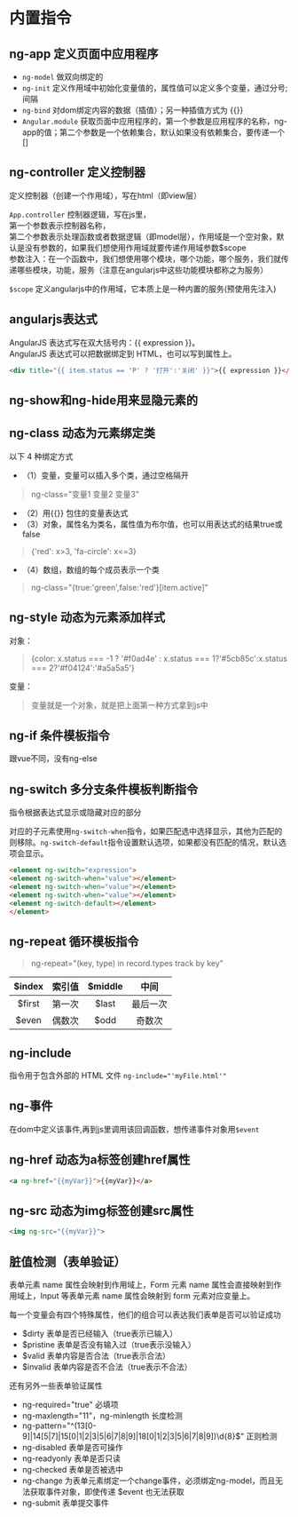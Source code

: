 # 内置指令

## ng-app 定义页面中应用程序

- `ng-model` 做双向绑定的
- `ng-init` 定义作用域中初始化变量值的，属性值可以定义多个变量，通过分号;间隔
- `ng-bind` 对dom绑定内容的数据（插值）；另一种插值方式为 {{}}
- `Angular.module` 获取页面中应用程序的，第一个参数是应用程序的名称，ng-app的值；第二个参数是一个依赖集合，默认如果没有依赖集合，要传递一个[]

## ng-controller 定义控制器

定义控制器（创建一个作用域），写在html（即view层）  

`App.controller` 控制器逻辑，写在js里，  
第一个参数表示控制器名称，  
第二个参数表示处理函数或者数据逻辑（即model层），作用域是一个空对象，默认是没有参数的，如果我们想使用作用域就要传递作用域参数$scope  
参数注入：在一个函数中，我们想使用哪个模块，哪个功能，哪个服务，我们就传递哪些模块，功能，服务（注意在angularjs中这些功能模块都称之为服务）

`$scope` 定义angularjs中的作用域，它本质上是一种内置的服务(预使用先注入)

## angularjs表达式

AngularJS 表达式写在双大括号内：{{ expression }}。  
AngularJS 表达式可以把数据绑定到 HTML，也可以写到属性上。
```html
<div title="{{ item.status == 'P' ? '打开':'关闭' }}">{{ expression }}</div>
```

## ng-show和ng-hide用来显隐元素的

## ng-class 动态为元素绑定类

以下 4 种绑定方式  
- （1）变量，变量可以插入多个类，通过空格隔开
> ng-class="变量1 变量2 变量3"
- （2）用{{}} 包住的变量表达式
- （3）对象，属性名为类名，属性值为布尔值，也可以用表达式的结果true或false
> {'red': x>3, 'fa-circle': x<=3}
- （4）数组，数组的每个成员表示一个类
> ng-class="{true:'green',false:'red'}[item.active]"

## ng-style 动态为元素添加样式

对象：
> {color: x.status === -1 ? '#f0ad4e' : x.status === 1?'#5cb85c':x.status === 2?'#f04124':'#a5a5a5'}

变量：
> 变量就是一个对象，就是把上面第一种方式拿到js中

## ng-if 条件模板指令

跟vue不同，没有ng-else

## ng-switch 多分支条件模板判断指令

指令根据表达式显示或隐藏对应的部分

对应的子元素使用`ng-switch-when`指令，如果匹配选中选择显示，其他为匹配的则移除。`ng-switch-default`指令设置默认选项，如果都没有匹配的情况，默认选项会显示。
```html
<element ng-switch="expression">
<element ng-switch-when="value"></element>
<element ng-switch-when="value"></element>
<element ng-switch-when="value"></element>
<element ng-switch-default></element>
</element>
```

## ng-repeat 循环模板指令

> ng-repeat="(key, type) in record.types track by key"

| $index | 索引值 | $middle | 中间 |
| :----: | :----: | :----: | :----: |
| $first | 第一次 | $last | 最后一次 |
| $even | 偶数次 | $odd | 奇数次 |

## ng-include 

指令用于包含外部的 HTML 文件 `ng-include="'myFile.html'"`

## ng-事件 

在dom中定义该事件,再到js里调用该回调函数，想传递事件对象用`$event`

## ng-href 动态为a标签创建href属性
```html
<a ng-href="{{myVar}}">{{myVar}}</a>
```

## ng-src 动态为img标签创建src属性
```html
<img ng-src="{{myVar}}">
```

## 脏值检测（表单验证）

表单元素 name 属性会映射到作用域上，Form 元素 name 属性会直接映射到作用域上，Input 等表单元素 name 属性会映射到 form 元素对应变量上。

每一个变量会有四个特殊属性，他们的组合可以表达我们表单是否可以验证成功

- $dirty 表单是否已经输入（true表示已输入）
- $pristine 表单是否没有输入过（true表示没输入）
- $valid 表单内容是否合法（true表示合法）
- $invalid 表单内容是否不合法（true表示不合法）

还有另外一些表单验证属性

- ng-required="true" 必填项
- ng-maxlength="11"，ng-minlength 长度检测
- ng-pattern="^(13[0-9]|14[5|7]|15[0|1|2|3|5|6|7|8|9]|18[0|1|2|3|5|6|7|8|9])\d{8}$" 正则检测
- ng-disabled 表单是否可操作
- ng-readyonly 表单是否只读
- ng-checked 表单是否被选中
- ng-change 为表单元素绑定一个change事件，必须绑定ng-model，而且无法获取事件对象，即使传递 $event 也无法获取
- ng-submit 表单提交事件


